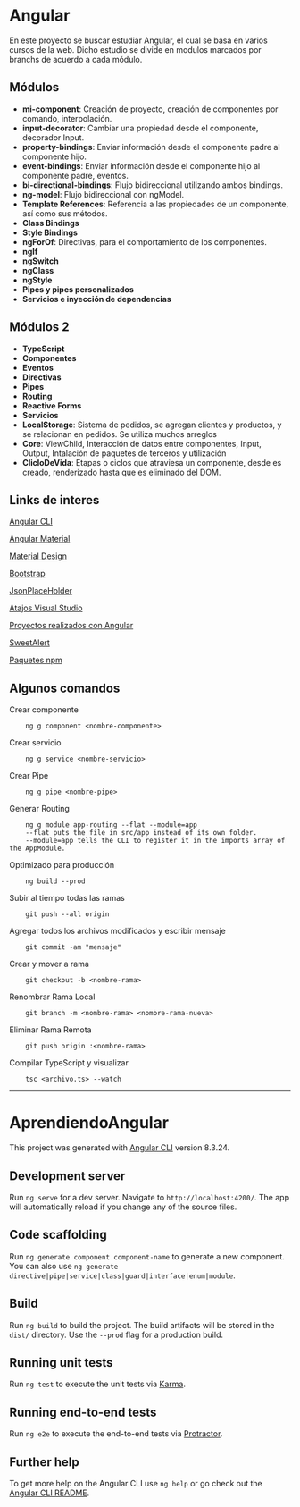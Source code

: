 # Angular

En este proyecto se buscar estudiar Angular, el cual se basa en varios cursos de la web. Dicho estudio se divide en modulos marcados por branchs de acuerdo a cada módulo.

## Módulos
- **mi-component**: Creación de proyecto, creación de componentes por comando, interpolación.
- **input-decorator**: Cambiar una propiedad desde el componente, decorador Input.
- **property-bindings**: Enviar información desde el componente padre al componente hijo.
- **event-bindings**: Enviar información desde el componente hijo al componente padre, eventos.
- **bi-directional-bindings**: Flujo bidireccional utilizando ambos bindings.
- **ng-model**: Flujo bidireccional con ngModel.
- **Template References**: Referencia a las propiedades de un componente, así como sus métodos.
- **Class Bindings**
- **Style Bindings**
- **ngForOf**: Directivas, para el comportamiento de los componentes.
- **ngIf**
- **ngSwitch**
- **ngClass**
- **ngStyle**
- **Pipes y pipes personalizados**
- **Servicios e inyección de dependencias**

## Módulos 2
- **TypeScript**
- **Componentes**
- **Eventos**
- **Directivas**
- **Pipes**
- **Routing**
- **Reactive Forms**
- **Servicios**
- **LocalStorage**: Sistema de pedidos, se agregan clientes y productos, y se relacionan en pedidos. Se utiliza muchos arreglos
- **Core**: ViewChild, Interacción de datos entre componentes, Input, Output, Intalación de paquetes de terceros y utilización
- **ClicloDeVida**: Etapas o ciclos que atraviesa un componente, desde es creado, renderizado hasta que es eliminado del DOM.

## Links de interes
<a href="https://angular.io/cli">Angular CLI</a>

<a href="https://material.angular.io/">Angular Material</a>

<a href="https://material.io/">Material Design</a>

<a href="https://getbootstrap.com/">Bootstrap</a>

<a href="https://jsonplaceholder.typicode.com/">JsonPlaceHolder</a>

<a href="https://code.visualstudio.com/shortcuts/keyboard-shortcuts-windows.pdf">Atajos Visual Studio</a>

<a href="https://www.madewithangular.com/">Proyectos realizados con Angular</a>

<a href="https://sweetalert2.github.io/">SweetAlert</a>

<a href="https://www.npmjs.com/">Paquetes npm</a>

## Algunos comandos
Crear componente
```
    ng g component <nombre-componente>

```

Crear servicio
```
    ng g service <nombre-servicio>
```

Crear Pipe
```
    ng g pipe <nombre-pipe>
```

Generar Routing
```
    ng g module app-routing --flat --module=app
    --flat puts the file in src/app instead of its own folder.
    --module=app tells the CLI to register it in the imports array of the AppModule.
```

Optimizado para producción
```
    ng build --prod
```

Subir al tiempo todas las ramas
```
    git push --all origin
```

Agregar todos los archivos modificados y escribir mensaje
```
    git commit -am "mensaje"
```

Crear y mover a rama
```
    git checkout -b <nombre-rama>
```

Renombrar Rama Local
```
    git branch -m <nombre-rama> <nombre-rama-nueva>
```

Eliminar Rama Remota
```
    git push origin :<nombre-rama>
```

Compilar TypeScript y visualizar
```
    tsc <archivo.ts> --watch
```

-----------

# AprendiendoAngular

This project was generated with [Angular CLI](https://github.com/angular/angular-cli) version 8.3.24.

## Development server

Run `ng serve` for a dev server. Navigate to `http://localhost:4200/`. The app will automatically reload if you change any of the source files.

## Code scaffolding

Run `ng generate component component-name` to generate a new component. You can also use `ng generate directive|pipe|service|class|guard|interface|enum|module`.

## Build

Run `ng build` to build the project. The build artifacts will be stored in the `dist/` directory. Use the `--prod` flag for a production build.

## Running unit tests

Run `ng test` to execute the unit tests via [Karma](https://karma-runner.github.io).

## Running end-to-end tests

Run `ng e2e` to execute the end-to-end tests via [Protractor](http://www.protractortest.org/).

## Further help

To get more help on the Angular CLI use `ng help` or go check out the [Angular CLI README](https://github.com/angular/angular-cli/blob/master/README.md).
